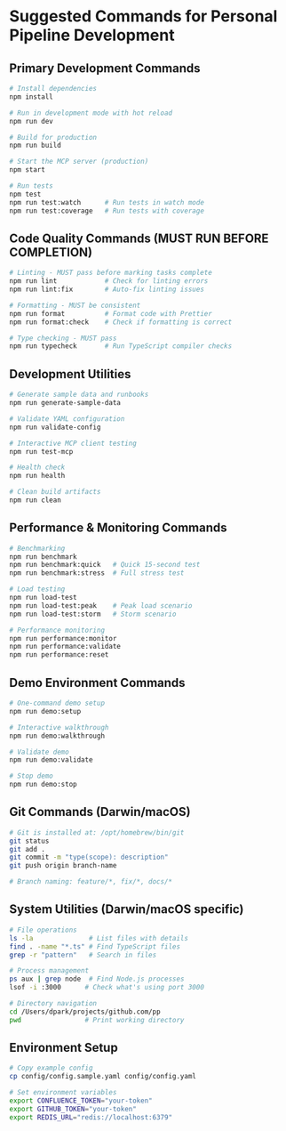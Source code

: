 # Suggested Commands for Personal Pipeline Development

## Primary Development Commands
```bash
# Install dependencies
npm install

# Run in development mode with hot reload
npm run dev

# Build for production
npm run build

# Start the MCP server (production)
npm start

# Run tests
npm test
npm run test:watch      # Run tests in watch mode
npm run test:coverage   # Run tests with coverage
```

## Code Quality Commands (MUST RUN BEFORE COMPLETION)
```bash
# Linting - MUST pass before marking tasks complete
npm run lint            # Check for linting errors
npm run lint:fix        # Auto-fix linting issues

# Formatting - MUST be consistent
npm run format          # Format code with Prettier
npm run format:check    # Check if formatting is correct

# Type checking - MUST pass
npm run typecheck       # Run TypeScript compiler checks
```

## Development Utilities
```bash
# Generate sample data and runbooks
npm run generate-sample-data

# Validate YAML configuration
npm run validate-config

# Interactive MCP client testing
npm run test-mcp

# Health check
npm run health

# Clean build artifacts
npm run clean
```

## Performance & Monitoring Commands
```bash
# Benchmarking
npm run benchmark
npm run benchmark:quick   # Quick 15-second test
npm run benchmark:stress  # Full stress test

# Load testing
npm run load-test
npm run load-test:peak    # Peak load scenario
npm run load-test:storm   # Storm scenario

# Performance monitoring
npm run performance:monitor
npm run performance:validate
npm run performance:reset
```

## Demo Environment Commands
```bash
# One-command demo setup
npm run demo:setup

# Interactive walkthrough
npm run demo:walkthrough

# Validate demo
npm run demo:validate

# Stop demo
npm run demo:stop
```

## Git Commands (Darwin/macOS)
```bash
# Git is installed at: /opt/homebrew/bin/git
git status
git add .
git commit -m "type(scope): description"
git push origin branch-name

# Branch naming: feature/*, fix/*, docs/*
```

## System Utilities (Darwin/macOS specific)
```bash
# File operations
ls -la              # List files with details
find . -name "*.ts" # Find TypeScript files
grep -r "pattern"   # Search in files

# Process management
ps aux | grep node  # Find Node.js processes
lsof -i :3000      # Check what's using port 3000

# Directory navigation
cd /Users/dpark/projects/github.com/pp
pwd                # Print working directory
```

## Environment Setup
```bash
# Copy example config
cp config/config.sample.yaml config/config.yaml

# Set environment variables
export CONFLUENCE_TOKEN="your-token"
export GITHUB_TOKEN="your-token"
export REDIS_URL="redis://localhost:6379"
```